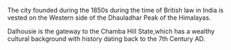 The city founded during the 1850s during the time of British law in India is vested on the Western side of the Dhauladhar Peak of the Himalayas. 

Dalhousie is the gateway to the Chamba Hill State,which has a wealthy cultural background with history dating back to the 7th Century AD.